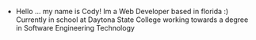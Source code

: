 - Hello ...
my name is Cody!
Im a Web Developer based in florida :)
Currently in school at Daytona State College working towards a degree in Software Engineering Technology

































<!---
im cold...
now im warm:)
<!---
CodyGant/CodyGant is a ✨ special ✨ repository because its `README.md` (this file) appears on your GitHub profile.
You can click the Preview link to take a look at your changes.
--->
<!---Gimme a commit for today. Thank uyayayaya
Thxz 
this lap top has nothing on it!--->
